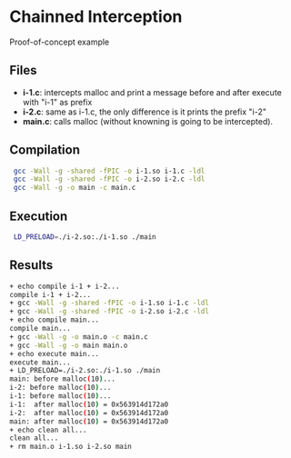 # Chainned Interception
Proof-of-concept example

## Files
 * **i-1.c**: intercepts malloc and print a message before and after execute with "i-1" as prefix
 * **i-2.c**: same as i-1.c, the only difference is it prints the prefix "i-2"
 * **main.c**: calls malloc (without knowning is going to be intercepted).

## Compilation
```bash
 gcc -Wall -g -shared -fPIC -o i-1.so i-1.c -ldl
 gcc -Wall -g -shared -fPIC -o i-2.so i-2.c -ldl
 gcc -Wall -g -o main -c main.c
```

## Execution
```bash
 LD_PRELOAD=./i-2.so:./i-1.so ./main
```

## Results
```bash
+ echo compile i-1 + i-2...
compile i-1 + i-2...
+ gcc -Wall -g -shared -fPIC -o i-1.so i-1.c -ldl
+ gcc -Wall -g -shared -fPIC -o i-2.so i-2.c -ldl
+ echo compile main...
compile main...
+ gcc -Wall -g -o main.o -c main.c
+ gcc -Wall -g -o main main.o
+ echo execute main...
execute main...
+ LD_PRELOAD=./i-2.so:./i-1.so ./main
main: before malloc(10)...
i-2: before malloc(10)...
i-1: before malloc(10)...
i-1:  after malloc(10) = 0x563914d172a0
i-2:  after malloc(10) = 0x563914d172a0
main: after malloc(10) = 0x563914d172a0
+ echo clean all...
clean all...
+ rm main.o i-1.so i-2.so main
```

